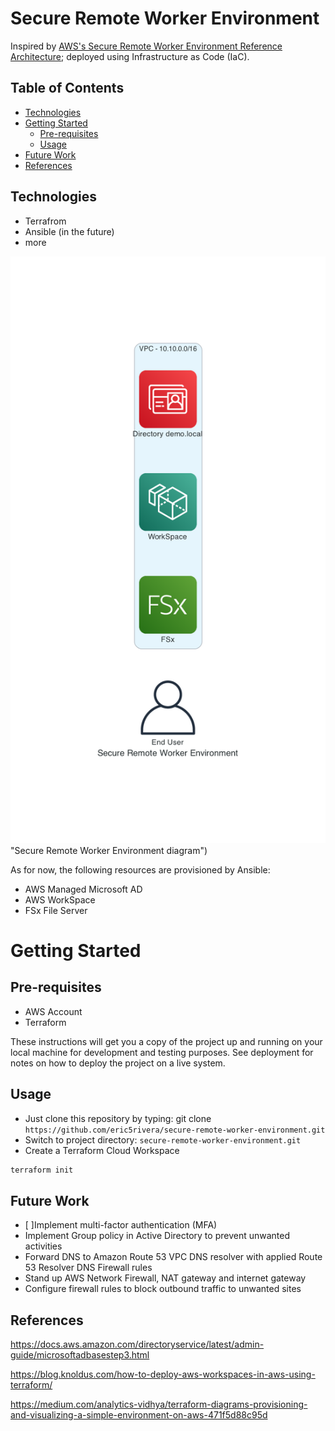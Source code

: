 # Secure Remote Worker Environment
Inspired by [AWS's Secure Remote Worker Environment Reference Architecture](https://d1.awsstatic.com/architecture-diagrams/ArchitectureDiagrams/secure-remote-worker-environment-ra.pdf?did=wp_card&trk=wp_card); deployed using Infrastructure as Code (IaC).


## Table of Contents
- [Technologies](#technologies)
- [Getting Started](#getting-started)
    - [Pre-requisites](#pre-requisites)
    - [Usage](#usage)
- [Future Work](#future-work)
- [References](#references)


## Technologies
- Terrafrom
- Ansible (in the future)
- more


![Alt text](./secure_remote_worker_environment.png) "Secure Remote Worker Environment diagram")


As for now, the following resources are provisioned by Ansible:
- AWS Managed Microsoft AD
- AWS WorkSpace
- FSx File Server


# Getting Started

## Pre-requisites

- AWS Account
- Terraform 


These instructions will get you a copy of the project up and running on your local machine for development and testing purposes. See deployment for notes on how to deploy the project on a live system.


## Usage
- Just clone this repository by typing: git clone `https://github.com/eric5rivera/secure-remote-worker-environment.git`
- Switch to project directory: `secure-remote-worker-environment.git`
- Create a Terraform Cloud Workspace 

```bash
terraform init
```

## Future Work
- [ ]Implement multi-factor authentication (MFA)
- Implement Group policy in Active Directory to prevent unwanted activities
- Forward DNS to Amazon Route 53 VPC DNS resolver with applied Route 53 Resolver DNS Firewall
rules
- Stand up AWS Network Firewall, NAT gateway and internet gateway
- Configure firewall rules to block outbound
traffic to unwanted sites 


## References
https://docs.aws.amazon.com/directoryservice/latest/admin-guide/microsoftadbasestep3.html


https://blog.knoldus.com/how-to-deploy-aws-workspaces-in-aws-using-terraform/

https://medium.com/analytics-vidhya/terraform-diagrams-provisioning-and-visualizing-a-simple-environment-on-aws-471f5d88c95d
